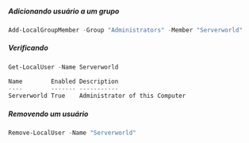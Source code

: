 ##### Adicionando usuário a um grupo
```powershell
Add-LocalGroupMember -Group "Administrators" -Member "Serverworld"
```

##### Verificando
```powershell
Get-LocalUser -Name Serverworld 

Name        Enabled Description
----        ------- -----------
Serverworld True    Administrator of this Computer
```

##### Removendo um usuário
```powershell
Remove-LocalUser -Name "Serverworld"
```

